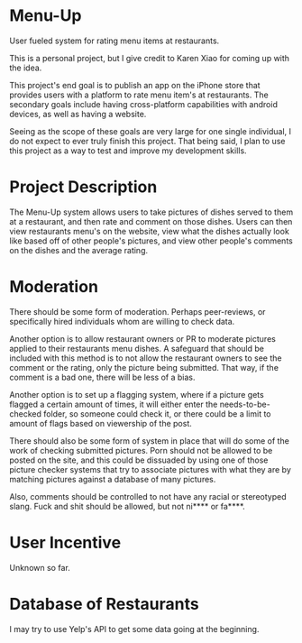 # Menu-Up
User fueled system for rating menu items at restaurants.

This is a personal project, but I give credit to Karen Xiao for coming up with the idea.

This project's end goal is to publish an app on the iPhone store that provides users with a platform to rate menu item's at restaurants. The secondary goals include having cross-platform capabilities with android devices, as well as having a website.

Seeing as the scope of these goals are very large for one single individual, I do not expect to ever truly finish this project. That being said, I plan to use this project as a way to test and improve my development skills. 


# Project Description
The Menu-Up system allows users to take pictures of dishes served to them at a restaurant, and then rate and comment on those dishes. Users can then view restaurants menu's on the website, view what the dishes actually look like based off of other people's pictures, and view other people's comments on the dishes and the average rating.


# Moderation
There should be some form of moderation. Perhaps peer-reviews, or specifically hired individuals whom are willing to check data. 

Another option is to allow restaurant owners or PR to moderate pictures applied to their restaurants menu dishes. A safeguard that should be included with this method is to not allow the restaurant owners to see the comment or the rating, only the picture being submitted. That way, if the comment is a bad one, there will be less of a bias. 

Another option is to set up a flagging system, where if a picture gets flagged a certain amount of times, it will either enter the needs-to-be-checked folder, so someone could check it, or there could be a limit to amount of flags based on viewership of the post.

There should also be some form of system in place that will do some of the work of checking submitted pictures. Porn should not be allowed to be posted on the site, and this could be dissuaded by using one of those picture checker systems that try to associate pictures with what they are by matching pictures against a database of many pictures. 

Also, comments should be controlled to not have any racial or stereotyped slang. Fuck and shit should be allowed, but not ni**** or fa****.


# User Incentive
Unknown so far.


# Database of Restaurants
I may try to use Yelp's API to get some data going at the beginning.

